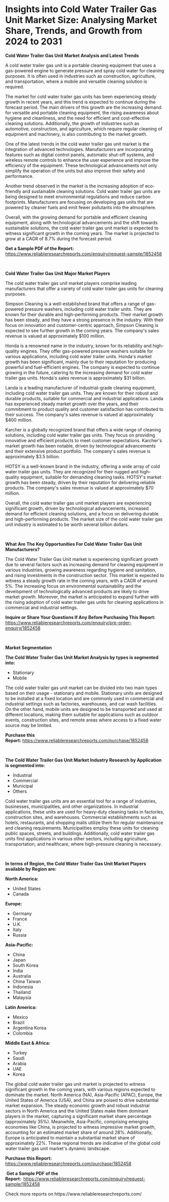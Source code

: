 <p><h1>Insights into Cold Water Trailer Gas Unit Market Size: Analysing Market Share, Trends, and Growth from 2024 to 2031</h1></p><p><strong>Cold Water Trailer Gas Unit Market Analysis and Latest Trends</strong></p>
<p><p>A cold water trailer gas unit is a portable cleaning equipment that uses a gas-powered engine to generate pressure and spray cold water for cleaning purposes. It is often used in industries such as construction, agriculture, and transportation, where a mobile and versatile cleaning solution is required.</p><p>The market for cold water trailer gas units has been experiencing steady growth in recent years, and this trend is expected to continue during the forecast period. The main drivers of this growth are the increasing demand for versatile and portable cleaning equipment, the rising awareness about hygiene and cleanliness, and the need for efficient and cost-effective cleaning solutions. Additionally, the growth of industries such as automotive, construction, and agriculture, which require regular cleaning of equipment and machinery, is also contributing to the market growth.</p><p>One of the latest trends in the cold water trailer gas unit market is the integration of advanced technologies. Manufacturers are incorporating features such as digital control panels, automatic shut-off systems, and wireless remote controls to enhance the user experience and improve the efficiency of the equipment. These technological advancements not only simplify the operation of the units but also improve their safety and performance.</p><p>Another trend observed in the market is the increasing adoption of eco-friendly and sustainable cleaning solutions. Cold water trailer gas units are being designed to meet environmental regulations and reduce carbon footprints. Manufacturers are focusing on developing gas units that are powered by cleaner fuels and emit fewer pollutants into the atmosphere.</p><p>Overall, with the growing demand for portable and efficient cleaning equipment, along with technological advancements and the shift towards sustainable solutions, the cold water trailer gas unit market is expected to witness significant growth in the coming years. The market is projected to grow at a CAGR of 8.7% during the forecast period.</p></p>
<p><strong>Get a Sample PDF of the Report:&nbsp;</strong> <a href="https://www.reliableresearchreports.com/enquiry/request-sample/1852458">https://www.reliableresearchreports.com/enquiry/request-sample/1852458</a></p>
<p>&nbsp;</p>
<p><strong>Cold Water Trailer Gas Unit Major Market Players</strong></p>
<p><p>The cold water trailer gas unit market players comprise leading manufacturers that offer a variety of cold water trailer gas units for cleaning purposes. </p><p>Simpson Cleaning is a well-established brand that offers a range of gas-powered pressure washers, including cold water trailer units. They are known for their durable and high-performing products. Their market growth has been steady, and they have a strong presence in the industry. With their focus on innovation and customer-centric approach, Simpson Cleaning is expected to see further growth in the coming years. The company's sales revenue is valued at approximately $100 million.</p><p>Honda is a renowned name in the industry, known for its reliability and high-quality engines. They offer gas-powered pressure washers suitable for various applications, including cold water trailer units. Honda's market growth has been significant, mainly due to their reputation for producing powerful and fuel-efficient engines. The company is expected to continue growing in the future, catering to the increasing demand for cold water trailer gas units. Honda's sales revenue is approximately $31 billion.</p><p>Landa is a leading manufacturer of industrial-grade cleaning equipment, including cold water trailer gas units. They are known for their robust and durable products, suitable for commercial and industrial applications. Landa has experienced steady market growth over the years, and their commitment to product quality and customer satisfaction has contributed to their success. The company's sales revenue is valued at approximately $400 million.</p><p>Karcher is a globally recognized brand that offers a wide range of cleaning solutions, including cold water trailer gas units. They focus on providing innovative and efficient products to meet customer expectations. Karcher's market growth has been notable, driven by technological advancements and their extensive product portfolio. The company's sales revenue is approximately $3.5 billion.</p><p>HOTSY is a well-known brand in the industry, offering a wide array of cold water trailer gas units. They are recognized for their rugged and high-quality equipment, suitable for demanding cleaning tasks. HOTSY's market growth has been steady, driven by their reputation for delivering reliable products. The company's sales revenue is valued at approximately $70 million.</p><p>Overall, the cold water trailer gas unit market players are experiencing significant growth, driven by technological advancements, increased demand for efficient cleaning solutions, and a focus on delivering durable and high-performing products. The market size of the cold water trailer gas unit industry is estimated to be worth several billion dollars.</p></p>
<p>&nbsp;</p>
<p><strong>What Are The Key Opportunities For Cold Water Trailer Gas Unit Manufacturers?</strong></p>
<p><p>The Cold Water Trailer Gas Unit market is experiencing significant growth due to several factors such as increasing demand for cleaning equipment in various industries, growing awareness regarding hygiene and sanitation, and rising investments in the construction sector. This market is expected to witness a steady growth rate in the coming years, with a CAGR of around 5%. The increasing focus on environmental sustainability and the development of technologically advanced products are likely to drive market growth. Moreover, the market is anticipated to expand further with the rising adoption of cold water trailer gas units for cleaning applications in commercial and industrial settings.</p></p>
<p><strong>Inquire or Share Your Questions If Any Before Purchasing This Report:</strong> <a href="https://www.reliableresearchreports.com/enquiry/pre-order-enquiry/1852458">https://www.reliableresearchreports.com/enquiry/pre-order-enquiry/1852458</a></p>
<p>&nbsp;</p>
<p><strong>Market Segmentation</strong></p>
<p><strong>The Cold Water Trailer Gas Unit Market Analysis by types is segmented into:</strong></p>
<p><ul><li>Stationary</li><li>Mobile</li></ul></p>
<p><p>The cold water trailer gas unit market can be divided into two main types based on their usage - stationary and mobile. Stationary units are designed to be installed at a fixed location and are commonly used in commercial and industrial settings such as factories, warehouses, and car wash facilities. On the other hand, mobile units are designed to be transported and used at different locations, making them suitable for applications such as outdoor events, construction sites, and remote areas where access to a fixed water source may be limited.</p></p>
<p><strong>Purchase this Report:&nbsp;</strong><a href="https://www.reliableresearchreports.com/purchase/1852458">https://www.reliableresearchreports.com/purchase/1852458</a></p>
<p>&nbsp;</p>
<p><strong>The Cold Water Trailer Gas Unit Market Industry Research by Application is segmented into:</strong></p>
<p><ul><li>Industrial</li><li>Commercial</li><li>Municipal</li><li>Others</li></ul></p>
<p><p>Cold water trailer gas units are an essential tool for a range of industries, businesses, municipalities, and other organizations. In industrial applications, these units are used for heavy-duty cleaning tasks in factories, construction sites, and warehouses. Commercial establishments such as hotels, restaurants, and shopping malls utilize them for regular maintenance and cleaning requirements. Municipalities employ these units for cleaning public spaces, streets, and buildings. Additionally, cold water trailer gas units find applications in various other sectors, including agriculture, transportation, and healthcare, where high-pressure cleaning is necessary.</p></p>
<p>&nbsp;</p>
<p><strong>In terms of Region, the Cold Water Trailer Gas Unit Market Players available by Region are:</strong></p>
<p>
    <p> <strong> North America: </strong>
        <ul>
            <li>United States</li>
            <li>Canada</li>
        </ul>
        </p> 
    <p> <strong> Europe: </strong>
        <ul>
            <li>Germany</li>
            <li>France</li>
            <li>U.K.</li>
            <li>Italy</li>
            <li>Russia</li>
        </ul>
        </p> 
    <p> <strong> Asia-Pacific: </strong>
        <ul>
            <li>China</li>
            <li>Japan</li>
            <li>South Korea</li>
            <li>India</li>
            <li>Australia</li>
            <li>China Taiwan</li>
            <li>Indonesia</li>
            <li>Thailand</li>
            <li>Malaysia</li>
        </ul>
        </p> 
    <p> <strong> Latin America: </strong>
        <ul>
            <li>Mexico</li>
            <li>Brazil</li>
            <li>Argentina Korea</li>
            <li>Colombia</li>
        </ul>
        </p> 
    <p> <strong> Middle East & Africa: </strong>
        <ul>
            <li>Turkey</li>
            <li>Saudi</li>
            <li>Arabia</li>
            <li>UAE</li>
            <li>Korea</li>
        </ul>
    </p>
    </p>
<p><p>The global cold water trailer gas unit market is projected to witness significant growth in the coming years, with various regions expected to dominate the market. North America (NA), Asia-Pacific (APAC), Europe, the United States of America (USA), and China are poised to drive substantial market expansion. The steady economic growth and robust industrial sectors in North America and the United States make them dominant players in the market, capturing a significant market share percentage (approximately 35%). Meanwhile, Asia-Pacific, comprising emerging economies like China, is projected to witness impressive market growth, accounting for an estimated market share of around 28%. Additionally, Europe is anticipated to maintain a substantial market share of approximately 22%. These regional trends are indicative of the global cold water trailer gas unit market's dynamic landscape.</p></p>
<p><strong>Purchase this Report: </strong><a href="https://www.reliableresearchreports.com/purchase/1852458">https://www.reliableresearchreports.com/purchase/1852458</a></p>
<p>&nbsp;<strong>Get a Sample PDF of the Report:&nbsp;&nbsp;</strong><a href="https://www.reliableresearchreports.com/enquiry/request-sample/1852458">https://www.reliableresearchreports.com/enquiry/request-sample/1852458</a></p>
<p><strong></strong></p>
<p>Check more reports on https://www.reliableresearchreports.com/</p>